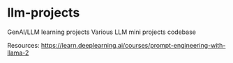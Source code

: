 # llm-projects
GenAI/LLM learning projects 
Various LLM mini projects codebase 

Resources: 
https://learn.deeplearning.ai/courses/prompt-engineering-with-llama-2
